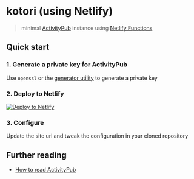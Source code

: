 # kotori (using Netlify)

> minimal [ActivityPub](https://activitypub.rocks/) instance using [Netlify Functions](https://functions.netlify.com/)

## Quick start

### 1. Generate a private key for ActivityPub
Use `openssl` or the [generator utility](https://musakui.github.io/kotori-netlify-firebase/) to generate a private key

### 2. Deploy to Netlify
[![Deploy to Netlify](https://www.netlify.com/img/deploy/button.svg)](https://app.netlify.com/start/deploy?repository=https://github.com/musakui/kotori-netlify)

### 3. Configure
Update the site url and tweak the configuration in your cloned repository

## Further reading

- [How to read ActivityPub](https://tinysubversions.com/notes/reading-activitypub/)
